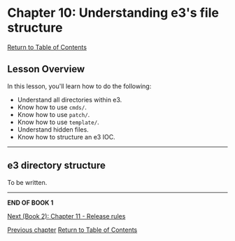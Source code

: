 # Chapter 10: Understanding e3's file structure

[Return to Table of Contents](README.md)

## Lesson Overview

In this lesson, you'll learn how to do the following:

* Understand all directories within e3.
* Know how to use `cmds/`.
* Know how to use `patch/`.
* Know how to use `template/`.
* Understand hidden files.
* Know how to structure an e3 IOC.

---

## e3 directory structure

To be written.

<!-- cmds/ is only for example start up scripts, not functional ones -->

<!-- files in patch/ should follow structure, see README and examples -->

<!-- template/ should include subst, template, and db files ready for use; add example in IOC startup script on how to include these properly -->

<!-- add minimalistic IOC example so people see that they shouldn't use e3 wrappers for this -->


---

**END OF BOOK 1**

[Next (Book 2): Chapter 11 - Release rules](chapter11.md)

[Previous chapter](chapter09.md)
[Return to Table of Contents](README.md)
